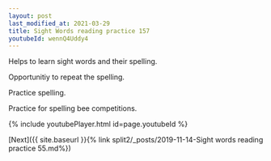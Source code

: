 ```yaml
---
layout: post
last_modified_at: 2021-03-29
title: Sight Words reading practice 157
youtubeId: wennQ4Uddy4
---
```

 
 
Helps to learn sight words and their spelling.

Opportunitiy to repeat the spelling. 

Practice spelling. 
 
Practice for spelling bee competitions. 
 
{% include youtubePlayer.html id=page.youtubeId %}
 
 

[Next]({{ site.baseurl }}{% link  split2/_posts/2019-11-14-Sight words reading practice 55.md%})
 
